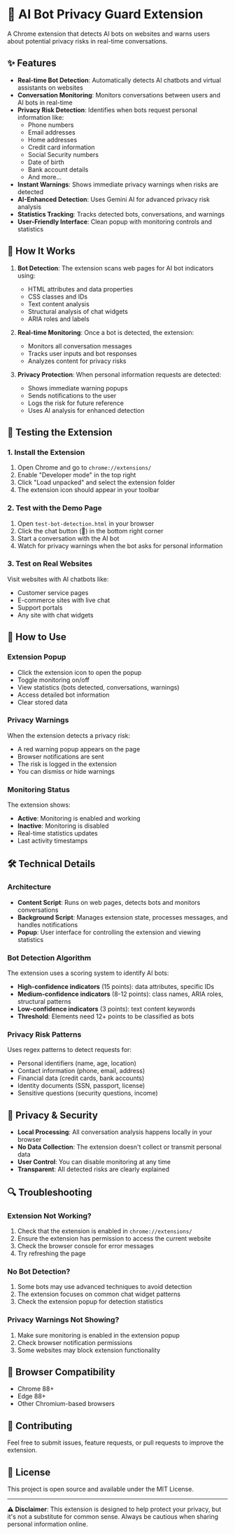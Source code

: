 # 🤖 AI Bot Privacy Guard Extension

A Chrome extension that detects AI bots on websites and warns users about potential privacy risks in real-time conversations.

## ✨ Features

- **Real-time Bot Detection**: Automatically detects AI chatbots and virtual assistants on websites
- **Conversation Monitoring**: Monitors conversations between users and AI bots in real-time
- **Privacy Risk Detection**: Identifies when bots request personal information like:
  - Phone numbers
  - Email addresses
  - Home addresses
  - Credit card information
  - Social Security numbers
  - Date of birth
  - Bank account details
  - And more...
- **Instant Warnings**: Shows immediate privacy warnings when risks are detected
- **AI-Enhanced Detection**: Uses Gemini AI for advanced privacy risk analysis
- **Statistics Tracking**: Tracks detected bots, conversations, and warnings
- **User-Friendly Interface**: Clean popup with monitoring controls and statistics

## 🚀 How It Works

1. **Bot Detection**: The extension scans web pages for AI bot indicators using:
   - HTML attributes and data properties
   - CSS classes and IDs
   - Text content analysis
   - Structural analysis of chat widgets
   - ARIA roles and labels

2. **Real-time Monitoring**: Once a bot is detected, the extension:
   - Monitors all conversation messages
   - Tracks user inputs and bot responses
   - Analyzes content for privacy risks

3. **Privacy Protection**: When personal information requests are detected:
   - Shows immediate warning popups
   - Sends notifications to the user
   - Logs the risk for future reference
   - Uses AI analysis for enhanced detection

## 🧪 Testing the Extension

### 1. Install the Extension
1. Open Chrome and go to `chrome://extensions/`
2. Enable "Developer mode" in the top right
3. Click "Load unpacked" and select the extension folder
4. The extension icon should appear in your toolbar

### 2. Test with the Demo Page
1. Open `test-bot-detection.html` in your browser
2. Click the chat button (💬) in the bottom right corner
3. Start a conversation with the AI bot
4. Watch for privacy warnings when the bot asks for personal information

### 3. Test on Real Websites
Visit websites with AI chatbots like:
- Customer service pages
- E-commerce sites with live chat
- Support portals
- Any site with chat widgets

## 🔧 How to Use

### Extension Popup
- Click the extension icon to open the popup
- Toggle monitoring on/off
- View statistics (bots detected, conversations, warnings)
- Access detailed bot information
- Clear stored data

### Privacy Warnings
When the extension detects a privacy risk:
- A red warning popup appears on the page
- Browser notifications are sent
- The risk is logged in the extension
- You can dismiss or hide warnings

### Monitoring Status
The extension shows:
- **Active**: Monitoring is enabled and working
- **Inactive**: Monitoring is disabled
- Real-time statistics updates
- Last activity timestamps

## 🛠️ Technical Details

### Architecture
- **Content Script**: Runs on web pages, detects bots and monitors conversations
- **Background Script**: Manages extension state, processes messages, and handles notifications
- **Popup**: User interface for controlling the extension and viewing statistics

### Bot Detection Algorithm
The extension uses a scoring system to identify AI bots:
- **High-confidence indicators** (15 points): data attributes, specific IDs
- **Medium-confidence indicators** (8-12 points): class names, ARIA roles, structural patterns
- **Low-confidence indicators** (3 points): text content keywords
- **Threshold**: Elements need 12+ points to be classified as bots

### Privacy Risk Patterns
Uses regex patterns to detect requests for:
- Personal identifiers (name, age, location)
- Contact information (phone, email, address)
- Financial data (credit cards, bank accounts)
- Identity documents (SSN, passport, license)
- Sensitive questions (security questions, income)

## 🚨 Privacy & Security

- **Local Processing**: All conversation analysis happens locally in your browser
- **No Data Collection**: The extension doesn't collect or transmit personal data
- **User Control**: You can disable monitoring at any time
- **Transparent**: All detected risks are clearly explained

## 🔍 Troubleshooting

### Extension Not Working?
1. Check that the extension is enabled in `chrome://extensions/`
2. Ensure the extension has permission to access the current website
3. Check the browser console for error messages
4. Try refreshing the page

### No Bot Detection?
1. Some bots may use advanced techniques to avoid detection
2. The extension focuses on common chat widget patterns
3. Check the extension popup for detection statistics

### Privacy Warnings Not Showing?
1. Make sure monitoring is enabled in the extension popup
2. Check browser notification permissions
3. Some websites may block extension functionality

## 📱 Browser Compatibility

- Chrome 88+
- Edge 88+
- Other Chromium-based browsers

## 🤝 Contributing

Feel free to submit issues, feature requests, or pull requests to improve the extension.

## 📄 License

This project is open source and available under the MIT License.

---

**⚠️ Disclaimer**: This extension is designed to help protect your privacy, but it's not a substitute for common sense. Always be cautious when sharing personal information online.
